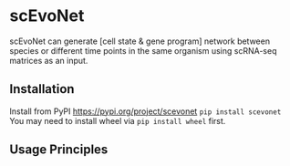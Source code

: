 # scEvoNet
 scEvoNet can generate [cell state & gene program] network between species or different time points in the same organism using scRNA-seq matrices as an input.
 
## Installation
Install from PyPI <https://pypi.org/project/scevonet>
``pip install scevonet``
You may need to install wheel via ``pip install wheel`` first.

## Usage Principles

